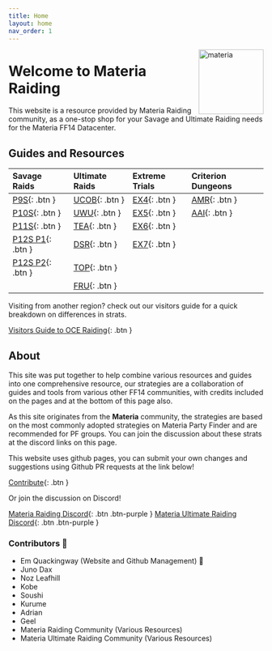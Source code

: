 ```yaml
---
title: Home
layout: home
nav_order: 1
---
```


<img src="{{ site.baseurl }}/assets/images/icons/materia.png" alt="materia" width="128" style="float: right">

# Welcome to Materia Raiding

This website is a resource provided by Materia Raiding community, as a one-stop shop for your Savage and Ultimate Raiding needs for the Materia FF14 Datacenter.

## Guides and Resources

| Savage Raids              | Ultimate Raids       | Extreme Trials     | Criterion Dungeons |
|:--------------------------|:---------------------|:-------------------|:-------------------|
|[P9S](/p9s){: .btn }       |[UCOB](/ucob){: .btn }|[EX4](/ex4){: .btn }|[AMR](/amr){: .btn }|
|[P10S](/p10s){: .btn }     |[UWU](/uwu){: .btn }  |[EX5](/ex5){: .btn }|[AAI](/aai){: .btn }|
|[P11S](/p11s){: .btn }     |[TEA](/tea){: .btn }  |[EX6](/ex6){: .btn }|                    |
|[P12S P1](/p12s-1){: .btn }|[DSR](/dsr){: .btn }  |[EX7](/ex7){: .btn }|                    |
|[P12S P2](/p12s-2){: .btn }|[TOP](/top){: .btn }  |                    |                    |
|                           |[FRU](/fru){: .btn }  |                    |                    |

Visiting from another region? check out our visitors guide for a quick breakdown on differences in strats.

[Visitors Guide to OCE Raiding](/visitorsguide){: .btn } 

## About

This site was put together to help combine various resources and guides into one comprehensive resource, our strategies are a collaboration of guides and tools from various other FF14 communities, with credits included on the pages and at the bottom of this page also.

As this site originates from the **Materia** community, the strategies are based on the most commonly adopted strategies on Materia Party Finder and are recommended for PF groups. You can join the discussion about these strats at the discord links on this page.

This website uses github pages, you can submit your own changes and suggestions using Github PR requests at the link below!

[Contribute](https://github.com/materiaraiding/materiaraiding){: .btn }

Or join the discussion on Discord!

[Materia Raiding Discord](https://discord.gg/EySn5dRj65){: .btn .btn-purple }
[Materia Ultimate Raiding Discord](https://discord.gg/mur){: .btn .btn-purple }

### Contributors 📝
- Em Quackingway (Website and Github Management) 🦆
- Juno Dax
- Noz Leafhill
- Kobe
- Soushi
- Kurume
- Adrian
- Geel
- Materia Raiding Community (Various Resources)
- Materia Ultimate Raiding Community (Various Resources)
